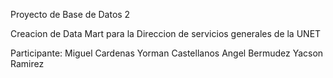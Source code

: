 Proyecto de Base de Datos 2

Creacion de Data Mart para la Direccion de servicios generales de la UNET

Participante:
	Miguel Cardenas
	Yorman Castellanos
	Angel Bermudez
	Yacson Ramirez